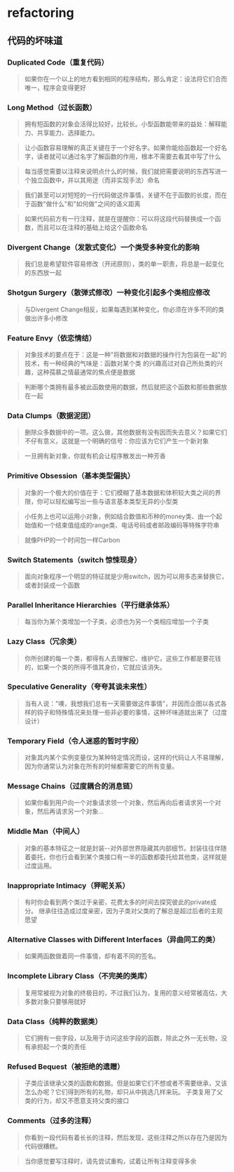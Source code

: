 # refactoring

## 代码的坏味道

### Duplicated Code（重复代码）

> 如果你在一个以上的地方看到相同的程序结构，那么肯定：设法将它们合而唯一，程序会变得更好

### Long Method（过长函数）

> 拥有短函数的对象会活得比较好，比较长。小型函数能带来的益处：解释能力、共享能力、选择能力。

> 让小函数容易理解的真正关键在于一个好名字。如果你能给函数起一个好名字，读者就可以通过名字了解函数的作用，根本不需要去看其中写了什么

> 每当感觉需要以注释来说明点什么的时候，我们就把需要说明的东西写进一个独立函数中，并以其用途（而非实现手法）命名

> 我们甚至可以对短短的一行代码做这件事情，关键不在于函数的长度，而在于函数"做什么"和"如何做"之间的语义距离

> 如果代码前方有一行注释，就是在提醒你：可以将这段代码替换成一个函数，而且可以在注释的基础上给这个函数命名

### Divergent Change（发散式变化）一个类受多种变化的影响

> 我们总是希望软件容易修改（开闭原则），类的单一职责，将总是一起变化的东西放一起

### Shotgun Surgery（散弹式修改）一种变化引起多个类相应修改

> 与Divergent Change相反，如果每遇到某种变化，你必须在许多不同的类做出许多小修改

### Feature Envy（依恋情结）

> 对象技术的要点在于：这是一种"将数据和对数据的操作行为包装在一起"的技术，有一种经典的气味是：函数对某个类
>的兴趣高过对自己所处类的兴趣，这种孺慕之情最通常的焦点便是数据

> 判断哪个类拥有最多被此函数使用的数据，然后就把这个函数和那些数据放在一起

### Data Clumps（数据泥团）

> 删除众多数据中的一项。这么做，其他数据有没有因而失去意义？如果它们不仔有意义，这就是一个明确的信号：你应该为它们产生一个新对象

> 一旦拥有新对象，你就有机会让程序散发出一种芳香

### Primitive Obsession（基本类型偏执）

> 对象的一个极大的价值在于：它们模糊了基本数据和体积较大类之间的界限，你可以轻松编写出一些与语言基本类型无异的小型类

> 小任务上也可以运用小对象，例如结合数值和币种的money类、由一个起始值和一个结束值组成的range类、电话号码或者邮政编码等特殊字符串

> 就像PHP的一个时间包一样Carbon

### Switch Statements（switch 惊悚现身）

> 面向对象程序一个明显的特征就是少用switch，因为可以用多态来替换它，或者封装成一个函数

### Parallel Inheritance Hierarchies（平行继承体系）

> 每当你为某个类增加一个子类，必须也为另一个类相应增加一个子类

### Lazy Class（冗余类）

> 你所创建的每一个类，都得有人去理解它、维护它，这些工作都是要花钱的，如果一个类的所得不值其身价，它就应该消失。

### Speculative Generality（夸夸其谈未来性）

> 当有人说："噢，我想我们总有一天需要做这件事情"，并因而企图以各式各样的钩子和特殊情况来处理一些非必要的事情，这种坏味道就出来了（过度设计）

### Temporary Field（令人迷惑的暂时字段）

> 对象其内某个实例变量仅为某种特定情况而设，这样的代码让人不易理解，因为你通常认为对象在所有的时候都需要它的所有变量。

### Message Chains（过度耦合的消息链）

> 如果你看到用户向一个对象请求领一个对象，然后再向后者请求另一个对象，然后再请求另一个对象...

### Middle Man（中间人）

> 对象的基本特征之一就是封装--对外部世界隐藏其内部细节。封装往往伴随着委托，你也行会看到某个类接口有一半的函数都委托给其他类，这样就是过度运用。

### Inappropriate Intimacy（狎昵关系）

> 有时你会看到两个类过于亲密，花费太多的时间去探究彼此的private成分。
> 继承往往造成过度亲密，因为子类对父类的了解总是超过后者的主观愿望

### Alternative Classes with Different Interfaces（异曲同工的类）

> 如果两函数做着同一件事情，却有着不同的签名。

### Incomplete Library Class（不完美的类库）

> 复用常被视为对象的终极目的，不过我们认为，复用的意义经常被高估，大多数对象只要够用就好

### Data Class（纯粹的数据类）

> 它们拥有一些字段，以及用于访问这些字段的函数，除此之外一无长物，没有承担起一个类的责任

### Refused Bequest（被拒绝的遗赠）

> 子类应该继承父类的函数和数据。但是如果它们不想或者不需要继承，又该怎么办呢？它们得到所有的礼物，却只从中挑选几样来玩。
> 子类复用了父类的行为，却又不愿意支持父类的接口

### Comments（过多的注释）

> 你看到一段代码有着长长的注释，然后发现，这些注释之所以存在乃是因为代码很糟糕。

> 当你感觉要写注释时，请先尝试重构，试着让所有注释变得多余
